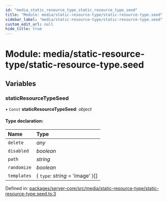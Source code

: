 ```yaml
---
id: "media_static_resource_type_static_resource_type_seed"
title: "Module: media/static-resource-type/static-resource-type.seed"
sidebar_label: "media/static-resource-type/static-resource-type.seed"
custom_edit_url: null
hide_title: true
---
```


# Module: media/static-resource-type/static-resource-type.seed

## Variables

### staticResourceTypeSeed

• `Const` **staticResourceTypeSeed**: *object*

#### Type declaration:

Name | Type |
:------ | :------ |
`delete` | *any* |
`disabled` | *boolean* |
`path` | *string* |
`randomize` | *boolean* |
`templates` | { `type`: *string* = 'image' }[] |

Defined in: [packages/server-core/src/media/static-resource-type/static-resource-type.seed.ts:3](https://github.com/xr3ngine/xr3ngine/blob/673ad6a5f/packages/server-core/src/media/static-resource-type/static-resource-type.seed.ts#L3)
